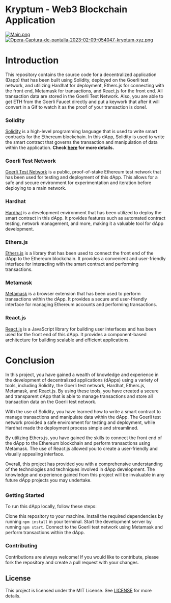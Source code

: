 # Kryptum - Web3 Blockchain Application
[![Main.png](https://i.postimg.cc/5N1HgBf4/Main.png)](https://postimg.cc/G97hhsBV)
[![Opera-Captura-de-pantalla-2023-02-09-054047-kryptum-xyz.png](https://i.postimg.cc/QdqHHLqD/Opera-Captura-de-pantalla-2023-02-09-054047-kryptum-xyz.png)](https://postimg.cc/87j1003X)

# Introduction
This repository contains the source code for a decentralized application (Dapp) that has been built using Solidity, deployed on the Goerli test network, and utilizing Hardhat for deployment, Ethers.js for connecting with the front end, Metamask for transactions, and React.js for the front end. All transaction data are stored in the Goerli Test Network. Also, you are able to get ETH from the Goerli Faucet directly and put a keywork that after it will convert in a Gif to watch it as the proof of your transaction is done!.

### Solidity
[Solidity](https://soliditylang.org) is a high-level programming language that is used to write smart contracts for the Ethereum blockchain. In this dApp, Solidity is used to write the smart contract that governs the transaction and manipulation of data within the application.
**Check [here](https://opensource.org/licenses/MIT) for more details.**

### Goerli Test Network
[Goerli Test Network](https://goerli.net) is a public, proof-of-stake Ethereum test network that has been used for testing and deployment of this dApp. This allows for a safe and secure environment for experimentation and iteration before deploying to a main network.

### Hardhat
[Hardhat](https://hardhat.org) is a development environment that has been utilized to deploy the smart contract in this dApp. It provides features such as automated contract testing, network management, and more, making it a valuable tool for dApp development.

### Ethers.js
[Ethers.js](https://docs.ethers.org/v5/) is a library that has been used to connect the front end of the dApp to the Ethereum blockchain. It provides a convenient and user-friendly interface for interacting with the smart contract and performing transactions.

### Metamask
[Metamask](https://metamask.io) is a browser extension that has been used to perform transactions within the dApp. It provides a secure and user-friendly interface for managing Ethereum accounts and performing transactions.

### React.js
[React.js](https://es.reactjs.org) is a JavaScript library for building user interfaces and has been used for the front end of this dApp. It provides a component-based architecture for building scalable and efficient applications.

# Conclusion
In this project, you have gained a wealth of knowledge and experience in the development of decentralized applications (dApps) using a variety of tools, including Solidity, the Goerli test network, Hardhat, Ethers.js, Metamask, and React.js. By using these tools, you have created a secure and transparent dApp that is able to manage transactions and store all transaction data on the Goerli test network.

With the use of Solidity, you have learned how to write a smart contract to manage transactions and manipulate data within the dApp. The Goerli test network provided a safe environment for testing and deployment, while Hardhat made the deployment process simple and streamlined.

By utilizing Ethers.js, you have gained the skills to connect the front end of the dApp to the Ethereum blockchain and perform transactions using Metamask. The use of React.js allowed you to create a user-friendly and visually appealing interface.

Overall, this project has provided you with a comprehensive understanding of the technologies and techniques involved in dApp development. The knowledge and experience gained from this project will be invaluable in any future dApp projects you may undertake.

##

### Getting Started
To run this dApp locally, follow these steps:

Clone this repository to your machine.
Install the required dependencies by running `npm install` in your terminal.
Start the development server by running `npm start`.
Connect to the Goerli test network using Metamask and perform transactions within the dApp.

### Contributing
Contributions are always welcome! If you would like to contribute, please fork the repository and create a pull request with your changes.

## License
This project is licensed under the MIT License. See [LICENSE](https://opensource.org/licenses/MIT) for more details.

